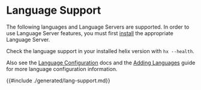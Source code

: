 # Language Support

The following languages and Language Servers are supported. In order to use
Language Server features, you must first [install][lsp-install-wiki] the
appropriate Language Server.

Check the language support in your installed helix version with `hx --health`.

Also see the [Language Configuration][lang-config] docs and the [Adding
Languages][adding-languages] guide for more language configuration information.

{{#include ./generated/lang-support.md}}

[lsp-install-wiki]:
  https://github.com/helix-editor/helix/wiki/How-to-install-the-default-language-servers
[lang-config]: ./languages.md
[adding-languages]: ./guides/adding_languages.md
